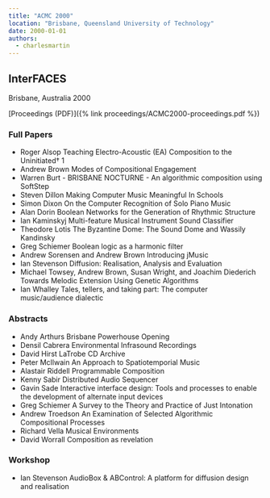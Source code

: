 ```yaml
---
title: "ACMC 2000"
location: "Brisbane, Queensland University of Technology"
date: 2000-01-01
authors: 
  - charlesmartin
---
```


## **InterFACES**

Brisbane, Australia 2000

[Proceedings (PDF)]({% link proceedings/ACMC2000-proceedings.pdf %})

### **Full Papers**

- Roger Alsop Teaching Electro-Acoustic (EA) Composition to the Uninitiated† 1
- Andrew Brown Modes of Compositional Engagement
- Warren Burt - BRISBANE NOCTURNE - An algorithmic composition using SoftStep
- Steven Dillon Making Computer Music Meaningful In Schools
- Simon Dixon On the Computer Recognition of Solo Piano Music
- Alan Dorin Boolean Networks for the Generation of Rhythmic Structure
- Ian Kaminskyj Multi-feature Musical Instrument Sound Classifier
- Theodore Lotis The Byzantine Dome: The Sound Dome and Wassily Kandinsky
- Greg Schiemer Boolean logic as a harmonic filter
- Andrew Sorensen and Andrew Brown Introducing jMusic
- Ian Stevenson Diffusion: Realisation, Analysis and Evaluation
- Michael Towsey, Andrew Brown, Susan Wright, and Joachim Diederich Towards Melodic Extension Using Genetic Algorithms
- Ian Whalley Tales, tellers, and taking part: The computer music/audience dialectic

### **Abstracts**

- Andy Arthurs Brisbane Powerhouse Opening
- Densil Cabrera Environmental Infrasound Recordings
- David Hirst LaTrobe CD Archive
- Peter McIlwain An Approach to Spatiotemporial Music
- Alastair Riddell Programmable Composition
- Kenny Sabir Distributed Audio Sequencer
- Gavin Sade Interactive interface design: Tools and processes to enable the development of alternate input devices
- Greg Schiemer A Survey to the Theory and Practice of Just Intonation
- Andrew Troedson An Examination of Selected Algorithmic Compositional Processes
- Richard Vella Musical Environments
- David Worrall Composition as revelation

### **Workshop**

- Ian Stevenson AudioBox & ABControl: A platform for diffusion design and realisation
